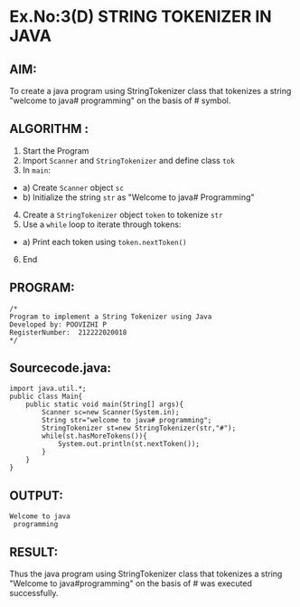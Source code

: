 # Ex.No:3(D) STRING TOKENIZER IN JAVA

## AIM:
To create a java program using StringTokenizer class that tokenizes a string "welcome to java# programming" on the basis of # symbol.

## ALGORITHM :
1.	Start the Program
2.	Import `Scanner` and `StringTokenizer` and define class `tok`
3.	In `main`:
-	a) Create `Scanner` object `sc`
-	b) Initialize the string `str` as "Welcome to java# Programming"
4.	Create a `StringTokenizer` object `token` to tokenize `str`
5.	Use a `while` loop to iterate through tokens:
-	a) Print each token using `token.nextToken()`
6.	End

## PROGRAM:
 ```
/*
Program to implement a String Tokenizer using Java
Developed by: POOVIZHI P
RegisterNumber:  212222020018
*/
```

## Sourcecode.java:
~~~
import java.util.*;
public class Main{
    public static void main(String[] args){
        Scanner sc=new Scanner(System.in);
        String str="welcome to java# programming";
        StringTokenizer st=new StringTokenizer(str,"#");
        while(st.hasMoreTokens()){
            System.out.println(st.nextToken());
        }
    }
}
~~~

## OUTPUT:
~~~
Welcome to java
 programming
~~~
## RESULT:
Thus the java program using StringTokenizer class that tokenizes a string "Welcome to java#programming" on the basis of #  was executed successfully.

